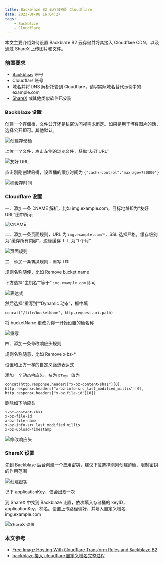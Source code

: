 ```yaml
---
title: Backblaze B2 云存储搭配 Cloudflare
date: 2023-08-08 16:04:27
tags:
    - Backblaze
    - Cloudflare
---
```


本文主要介绍如何设置 Backblaze B2 云存储并将其接入 Cloudflare CDN，以及通过 ShareX 上传图片和文件。

<!-- more -->

### 前置要求

- [Backblaze][] 账号
- Cloudflare 账号
- 域名并将 DNS 解析托管到 Cloudflare，请以实际域名替代示例中的 example.com
- [ShareX][] 或其他类似软件已安装

### Backblaze 设置

创建一个存储桶，文件公开还是私密访问视需求而定。如果是用于博客图片的话，选择公开即可。其他默认。

![创建存储桶](https://img.shuaizheng.org/2308/6O2l6ELCQY.png)

上传一个文件，点击左侧的浏览文件，获取“友好 URL”

![友好 URL](https://img.shuaizheng.org/2308/4nLxvoQJfb.png)

点击刚刚创建的桶，设置桶的缓存时间为 `{"cache-control":"max-age=720000"}`

![桶缓存时间](https://img.shuaizheng.org/2308/gKaVpmPQQ2.png)

### Cloudflare 设置

一、添加一条 CNAME 解析，比如 img.example.com，目标地址即为“友好 URL”图中所示

![CNAME](https://img.shuaizheng.org/2308/0pbNHUnjYz.png)

二、添加一条页面规则，URL 为 `img.example.com/*`，SSL 选择严格，缓存级别为“缓存所有内容”，边缘缓存 TTL 为“1 个月”

![页面规则](https://img.shuaizheng.org/2308/875SUdYNzB.png)

三、添加一条转换规则 - 重写 URL

规则名称随便，比如 Remove bucket name

下方选择“主机名”“等于” `img.example.com` 即可

![表达式](https://img.shuaizheng.org/2308/I68OSKYLaL.png)

然后选择“重写到”“Dynamic 动态”，框中填

```text
concat("/file/bucketName", http.request.uri.path)
```

将 bucketName 更改为你一开始设置的桶名称

![重写](https://img.shuaizheng.org/2308/POqzrOd9Kp.png)

四、添加一条修改响应头规则

规则名称随意，比如 Remove x-bz-*

设置和上方一样的自定义筛选表达式

添加一个动态响应头，名为 `ETag`，值为

```text
concat(http.response.headers["x-bz-content-sha1"][0], http.response.headers["x-bz-info-src_last_modified_millis"][0], http.response.headers["x-bz-file-id"][0])
```

删除如下响应头

```text
x-bz-content-sha1
x-bz-file-id
x-bz-file-name
x-bz-info-src_last_modified_millis
x-bz-upload-timestamp
```

![修改响应头](https://img.shuaizheng.org/2308/zPZXHPkUJd.png)

### ShareX 设置

先到 Backblaze 后台创建一个应用密钥，建议下拉选择刚刚创建的桶，限制密钥的作用范围

![创建密钥](https://img.shuaizheng.org/2308/roTfv4ihcI.png)

记下 applicationKey，仅会出现一次

到 ShareX 中找到 Backblaze 设置，依次填入存储桶的 keyID，applicationKey，桶名。设置上传路径偏好，并填入自定义域名 img.example.com

![ShareX 设置](https://img.shuaizheng.org/2308/e4LrXnkNmr.png)

### 本文参考

- [Free Image Hosting With Cloudflare Transform Rules and Backblaze B2][]
- [backblaze 接入 cloudflare 自定义域名完整过程][]

[Backblaze]: https://www.backblaze.com/
[ShareX]: https://getsharex.com/
[backblaze 接入 cloudflare 自定义域名完整过程]: https://www.jingxialai.com/4155.html
[Free Image Hosting With Cloudflare Transform Rules and Backblaze B2]: https://www.backblaze.com/blog/free-image-hosting-with-cloudflare-transform-rules-and-backblaze-b2/
